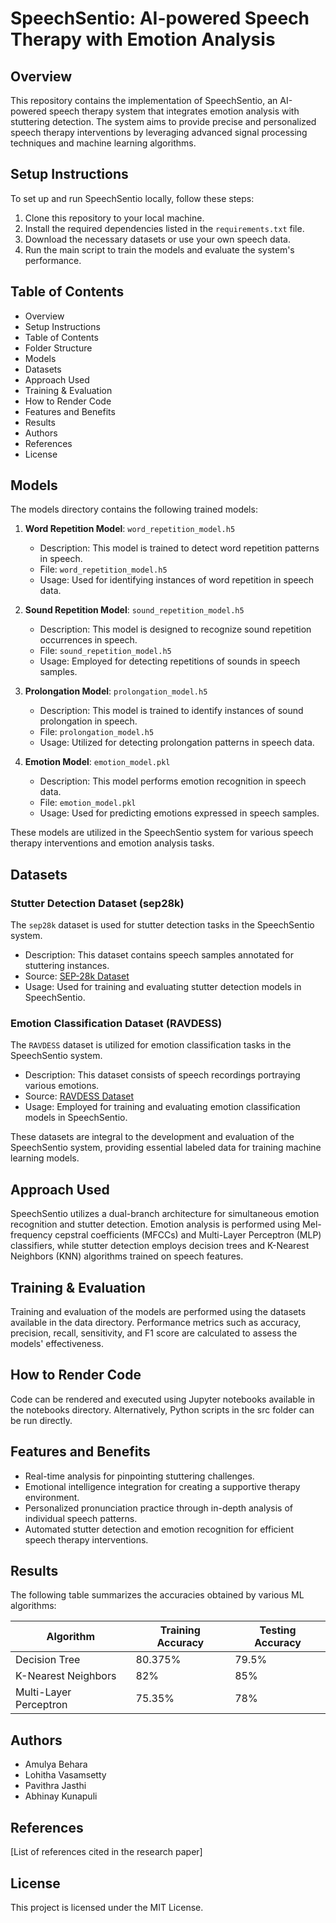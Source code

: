 # SpeechSentio: AI-powered Speech Therapy with Emotion Analysis

## Overview
This repository contains the implementation of SpeechSentio, an AI-powered speech therapy system that integrates emotion analysis with stuttering detection. The system aims to provide precise and personalized speech therapy interventions by leveraging advanced signal processing techniques and machine learning algorithms.

## Setup Instructions
To set up and run SpeechSentio locally, follow these steps:
1. Clone this repository to your local machine.
2. Install the required dependencies listed in the `requirements.txt` file.
3. Download the necessary datasets or use your own speech data.
4. Run the main script to train the models and evaluate the system's performance.

## Table of Contents
- Overview
- Setup Instructions
- Table of Contents
- Folder Structure
- Models
- Datasets
- Approach Used
- Training & Evaluation
- How to Render Code
- Features and Benefits
- Results
- Authors
- References
- License

## Models
The models directory contains the following trained models:

1. **Word Repetition Model**: `word_repetition_model.h5`
   - Description: This model is trained to detect word repetition patterns in speech.
   - File: `word_repetition_model.h5`
   - Usage: Used for identifying instances of word repetition in speech data.

2. **Sound Repetition Model**: `sound_repetition_model.h5`
   - Description: This model is designed to recognize sound repetition occurrences in speech.
   - File: `sound_repetition_model.h5`
   - Usage: Employed for detecting repetitions of sounds in speech samples.

3. **Prolongation Model**: `prolongation_model.h5`
   - Description: This model is trained to identify instances of sound prolongation in speech.
   - File: `prolongation_model.h5`
   - Usage: Utilized for detecting prolongation patterns in speech data.

4. **Emotion Model**: `emotion_model.pkl`
   - Description: This model performs emotion recognition in speech data.
   - File: `emotion_model.pkl`
   - Usage: Used for predicting emotions expressed in speech samples.

These models are utilized in the SpeechSentio system for various speech therapy interventions and emotion analysis tasks.

## Datasets

### Stutter Detection Dataset (sep28k)
The `sep28k` dataset is used for stutter detection tasks in the SpeechSentio system.
- Description: This dataset contains speech samples annotated for stuttering instances.
- Source: [SEP-28k Dataset](https://www.kaggle.com/datasets/bschuss02/sep28k "SEP-28k Dataset")
- Usage: Used for training and evaluating stutter detection models in SpeechSentio.

### Emotion Classification Dataset (RAVDESS)
The `RAVDESS` dataset is utilized for emotion classification tasks in the SpeechSentio system.
- Description: This dataset consists of speech recordings portraying various emotions.
- Source: [RAVDESS Dataset](https://www.kaggle.com/datasets/uwrfkaggler/ravdess-emotional-speech-audio "RAVDESS Dataset")
- Usage: Employed for training and evaluating emotion classification models in SpeechSentio.

These datasets are integral to the development and evaluation of the SpeechSentio system, providing essential labeled data for training machine learning models.


## Approach Used
SpeechSentio utilizes a dual-branch architecture for simultaneous emotion recognition and stutter detection. Emotion analysis is performed using Mel-frequency cepstral coefficients (MFCCs) and Multi-Layer Perceptron (MLP) classifiers, while stutter detection employs decision trees and K-Nearest Neighbors (KNN) algorithms trained on speech features.

## Training & Evaluation
Training and evaluation of the models are performed using the datasets available in the data directory. Performance metrics such as accuracy, precision, recall, sensitivity, and F1 score are calculated to assess the models' effectiveness.

## How to Render Code
Code can be rendered and executed using Jupyter notebooks available in the notebooks directory. Alternatively, Python scripts in the src folder can be run directly.

## Features and Benefits
- Real-time analysis for pinpointing stuttering challenges.
- Emotional intelligence integration for creating a supportive therapy environment.
- Personalized pronunciation practice through in-depth analysis of individual speech patterns.
- Automated stutter detection and emotion recognition for efficient speech therapy interventions.

## Results
The following table summarizes the accuracies obtained by various ML algorithms:

| Algorithm            | Training Accuracy | Testing Accuracy |
|----------------------|-------------------|------------------|
| Decision Tree        | 80.375%           | 79.5%            |
| K-Nearest Neighbors  | 82%               | 85%              |
| Multi-Layer Perceptron | 75.35%          | 78%              |

## Authors
- Amulya Behara
- Lohitha Vasamsetty
- Pavithra Jasthi
- Abhinay Kunapuli

## References
[List of references cited in the research paper]

## License
This project is licensed under the MIT License.

